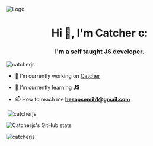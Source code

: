 ![Logo](https://placewaifu.com/image/960/250) 
<h1 align="center">Hi 👋, I'm Catcher c:</h1>
<h3 align="center">I'm a self taught JS developer.</h3>
 
<p align="left"> <img src="https://komarev.com/ghpvc/?username=lyertia&label=Profile%20views&color=0e75b6&style=flat" alt="catcherjs" /> </p>
 
 
- 🔭 I’m currently working on [Catcher](Catcher#0001)
 
- 🌱 I’m currently learning **JS**
 
 
- 📫 How to reach me **hesapsemih1@gmail.com**
 	
<p>&nbsp;<img align="center" src="https://github-readme-stats.vercel.app/api/top-langs/?username=catcherjs&theme=dracula" alt="catcherjs" /></p>
 
![Catcherjs's GitHub stats](https://github-readme-stats.vercel.app/api?username=catcherjs&show_icons=true&theme=radical)
 
<p><img align="center" src="https://github-readme-streak-stats.herokuapp.com/?user=catcherjs&theme=dracula" alt="catcherjs" /></p>

